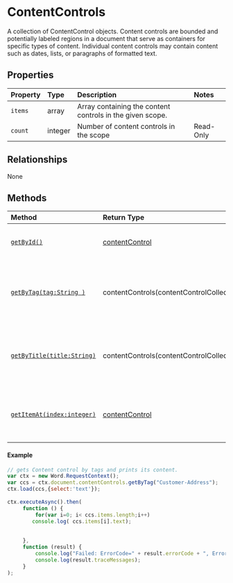 # ContentControls

A collection of ContentControl objects. Content controls are bounded and potentially labeled regions in a document that serve as containers for specific types of content. Individual content controls may contain content such as dates, lists, or paragraphs of formatted text.


## Properties

| Property         | Type    |Description|Notes |
|:-----------------|:--------|:----------|:-----|
|`items`|  array |Array containing the content controls in the given scope. ||
|`count`|  integer |Number of content controls in the scope |Read-Only|

## Relationships
None  

## Methods


| Method     | Return Type    |Description|Notes  |
|:-----------------|:--------|:----------|:------|
|[`getById()`](#clear)| [contentControl](contentControl.md) | Gets a content control by its id. | | 
|[`getByTag(tag:String )`](#getbytag)| contentControls(contentControlCollection.md)  |Gets the content controls that have the specified tag. | | 
|[`getByTitle(title:String)`](#getbytitle)| contentControls(contentControlCollection.md) |Gets the content controls that have the specified tag. |  | 
|[`getItemAt(index:integer)`](#getitemat)| [contentControl](contentControl.md)   | Gets a content control by its index in the collection. || 


  



#### Example
```js
// gets Content control by tags and prints its content.
var ctx = new Word.RequestContext();
var ccs = ctx.document.contentControls.getByTag("Customer-Address");
ctx.load(ccs,{select:'text'});
 
ctx.executeAsync().then(
     function () {
         for(var i=0; i< ccs.items.length;i++)
        console.log( ccs.items[i].text);
         
        
     },
     function (result) {
         console.log("Failed: ErrorCode=" + result.errorCode + ", ErrorMessage=" + result.errorMessage);
         console.log(result.traceMessages);
     }
);


```



